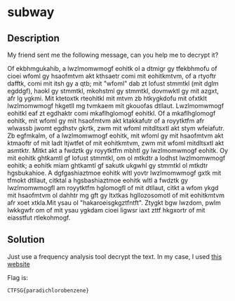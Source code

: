 # subway
## Description
My friend sent me the following message, can you help me to decrypt it?

Of ekbhmgukahib, a lwzlmomwmogf eohitk ol a dtmigr gy tfekbhmofu of cioei wfoml gy hsaofmtvm akt kthsaetr comi mit eohitkmtvm, of a rtyoftr dafftk, comi mit itsh gy a qtb; mit "wfoml" dab zt lofust stmmtkl (mit dglm egddgf), haokl gy stmmtkl, mkohstml gy stmmtkl, dovmwktl gy mit azgxt, afr lg ygkmi. Mit ktetoxtk rteohitkl mit mtvm zb htkygkdofu mit ofxtklt lwzlmomwmogf hkgetll mg tvmkaem mit gkouofas dtllaut. Lwzlmomwmogf eohitkl eaf zt egdhaktr comi mkaflhglomogf eohitkl. Of a mkaflhglomogf eohitk, mit wfoml gy mit hsaofmtvm akt ktakkafutr of a royytktfm afr wlwassb jwomt egdhstv gkrtk, zwm mit wfoml mitdltsxtl akt stym wfeiafutr. Zb egfmkalm, of a lwzlmomwmogf eohitk, mit wfoml gy mit hsaofmtvm akt ktmaoftr of mit ladt ltjwtfet of mit eohitkmtvm, zwm mit wfoml mitdltsxtl akt asmtktr. Mitkt akt a fwdztk gy royytktfm mbhtl gy lwzlmomwmogf eohitk. Oy mit eohitk ghtkamtl gf lofust stmmtkl, om ol mtkdtr a lodhst lwzlmomwmogf eohitk; a eohitk miam ghtkamtl gf sakutk ukgwhl gy stmmtkl ol mtkdtr hgsbukahioe. A dgfgashiaztmoe eohitk wltl yovtr lwzlmomwmogf gxtk mit tfmokt dtllaut, citktal a hgsbashiaztmoe eohitk wltl a fwdztk gy lwzlmomwmogfl am royytktfm hglomogfl of mit dtllaut, citkt a wfom ykgd mit hsaofmtvm ol dahhtr mg gft gy ltxtkas hgllozosomotl of mit eohitkmtvm afr xoet xtkla.Mit ysau ol "hakaroeisgkgztfntft". Ztygkt bgw lwzdom, pwlm lwkkgwfr om of mit ysau ygkdam cioei ligwsr iaxt zttf hkgxortr of mit eiasstfut rtlekohmogf.


## Solution

Just use a frequency analysis tool decrypt the text. In my case, I used [this website](https://www.quipquip.com)

Flag is:
```txt
CTFSG{paradichlorobenzene}
```